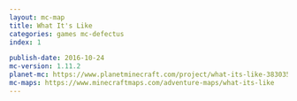 ```yaml
---
layout: mc-map
title: What It's Like
categories: games mc-defectus
index: 1

publish-date: 2016-10-24
mc-version: 1.11.2
planet-mc: https://www.planetminecraft.com/project/what-its-like-3830359/
mc-maps: https://www.minecraftmaps.com/adventure-maps/what-its-like
---
```

